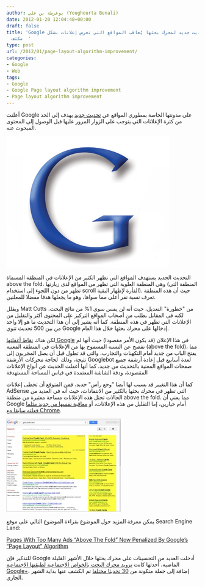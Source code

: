 ```yaml
---
author: يوغرطة بن علي (Youghourta Benali)
date: 2012-01-20 12:04:48+00:00
draft: false
title: 'Google تعلن عن تحديث جديد لمحرك بحثها يُعاقب المواقع التي تعرض إعلانات بشكل
  مكثف  '
type: post
url: /2012/01/page-layout-algorithm-improvement/
categories:
- Google
- Web
tags:
- Google
- Google Page layout algorithm improvement
- Page layout algorithm improvement
---
```


أعلنت Google على مدونتها الخاصة بمطوري المواقع عن [تحديث جديد](http://googlewebmastercentral.blogspot.com/2012/01/page-layout-algorithm-improvement.html) يهدف إلى الحد من كثرة الإعلانات التي يتوجب على الزوار المرور عليها قبل الوصول إلى المحتوى المبحوث عنه.




[![](google-logo.jpg)
](google-logo.jpg)




التحديث الجديد يستهدف المواقع التي تظهر الكثير من الإعلانات في المنطقة المسماة above the fold، وهي المنطقة العلوية التي تظهر من المواقع لدى زيارتها (المنطقة التي تظهر من دون اللجوء إلى استخدام scroll الفأرة لإظهار البقية). حيث أن هذه المنطقة تعرف نسبة نقر أعلى مما سواها، وهو ما يجعلها هدفا مفضلا للمعلنين.




ويقلل Matt Cutts من "خطورة" التعديل، حيث أنه لن يمس سوى 1% من نتائج البحث، لكنه في المقابل يطلب من أصحاب المواقع التركيز على المحتوى أكثر والتقليل من الإعلانات التي تظهر في هذه المنطقة. كما أنه يشير إلى أن هذا التحديث ما هو إلا واحد من بين 500 تحديث تنوي Google إدخالها على محرك بحثها خلال هذا العام.




لكن هناك [نقاط أغفلتها Google](http://www.ghacks.net/2012/01/20/to-many-ads-above-the-fold-are-bad-says-google/) في هذا الإعلان (قد يكون الأمر مقصودا) حيث أنها لم تفصح عن النسبة المسموح بها من الإعلانات في المنطقة المعنية (above the fold)، مما يفتح الباب من جديد أمام التكهنات والتجارب، والتي قد تطول قبل أن يصل المجربون إلى نتيجة، وذلك  لحاجة محركات الأرشفة Googlebot لعدة أسابيع قبل إعادة أرشفة جميع صفحات المواقع المعنية بالتحديث من جديد. كما أنها أغفلت الحديث عن أنواع الإعلانات المقصودة، ودقة الشاشة المعتمدة في قياس المساحة المستهدفة




كما أن هذا التغيير قد يسبب لها أيضا "وجع رأس" جديد، فمن المتوقع أن تحظى إعلانات AdSense التي تظهر في محرك بحثها بالكثير من الانتقادات، حيث أنه في العديد من الحالات تحتل هذه الإعلانات مساحة معتبرة من منطقة above the fold. مما يعني أن Google أمام خيارين، إما التقليل من هذه الإعلانات، أو [معاقبة نفسها من جديد مثلما فعلته سابقا مع Chrome](https://www.it-scoop.com/2012/01/chrome-page-pagerank-reduced/).




[![](google-search-ads-300x243.jpg)
](https://www.it-scoop.com/wp-content/uploads/2012/01/google-search-ads.jpg)




يمكن معرفة المزيد حول الموضوع بقراءة الموضوع التالي على موقع Search Engine Land:




[Pages With Too Many Ads “Above The Fold” Now Penalized By Google’s “Page Layout” Algorithm](http://searchengineland.com/too-many-ads-above-the-fold-now-penalized-by-googles-page-layout-algo-108613)




للتذكير فإن Google أدخلت العديد من التحسينات على محرك بحثها خلال الأشهر القليلة الماضية، أحدثها كانت [تزويد محرك البحث بالخواص الاجتماعية لطبقتها الاجتماعية Google+](https://www.it-scoop.com/2012/01/google-makes-its-search-more-social/)، إضافة إلى جملة متكونة من [30 تحديثا مختلفا](https://www.it-scoop.com/2012/01/google-30-search-quality-changes%e2%80%8e/) تم الكشف عنها بداية الشهر الجاري.
